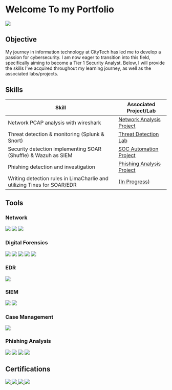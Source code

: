 # Welcome To my Portfolio
<a href="https://www.linkedin.com/in/mpolidor/)"><img src="https://img.shields.io/badge/-LinkedIn-0072b1?&style=for-the-badge&logo=linkedin&logoColor=white" /></a>

## Objective

My journey in information technology at CityTech has led me to develop a passion for cybersecurity. I am now eager to transition into this field, specifically aiming to become a Tier 1 Security Analyst. Below, I will provide the skills I've acquired throughout my learning journey, as well as the associated labs/projects.

## Skills

| Skill                                         | Associated Project/Lab         |
|-----------------------------------------------|----------------------------|
| Network PCAP analysis with wireshark | <a href="https://github.com/MarcPayz/Network-Traffic-Analysis-Lab/tree/main">Network Analysis Project</a>|
| Threat detection & monitoring (Splunk & Snort)        | <a href="https://github.com/MarcPayz/Detection-Monitoring-Lab"> Threat Detection Lab |
| Security detection implementing SOAR (Shuffle) & Wazuh as SIEM     | <a href="https://github.com/MarcPayz/SOC-Detection-Lab"> SOC Automation Project|
| Phishing detection and investigation | <a href="https://github.com/MarcPayz/Phishing-Analysis-Lab"> Phishing Analysis Project |
| Writing detection rules in LimaCharlie and utilizing Tines for SOAR/EDR | <a href="https://github.com/MarcPayz/Network-Monitoring-Lab"> (In Progress) |

## Tools


### Network 
<div>
    <img src="https://img.shields.io/badge/-Wireshark-1679A7?&style=for-the-badge&logo=Wireshark&logoColor=white" />
    <img src="https://img.shields.io/badge/-Snort-EE1C25?&style=for-the-badge&logo=Snort&logoColor=white" />
    <img src="https://img.shields.io/badge/-pfSense-212121?&style=for-the-badge&logo=pfSense&logoColor=white" />

</div>

### Digital Forensics
<div>
    <img src="https://img.shields.io/badge/-Autopsy-0056A4?&style=for-the-badge&logo=Autopsy&logoColor=white" />
    <img src="https://img.shields.io/badge/-Volatility-8B0000?&style=for-the-badge&logo=Volatility&logoColor=white" />
    <img src="https://img.shields.io/badge/-Kape-4B0082?&style=for-the-badge&logo=Kape&logoColor=white" />
    <img src="https://img.shields.io/badge/-FTK Imager-1679A7?style=for-the-badge&logo=tools&logoColor=red" />
    <img src="https://img.shields.io/badge/-Scalpel-4B9CD3?&style=for-the-badge&logo=Scalpel&logoColor=white" />

### EDR
<div>
<img src="https://img.shields.io/badge/-LimaCharlie-1679A7?&style=for-the-badge&logo=LimaCharlie&logoColor=white" />
</div>


### SIEM
<div>
    <img src="https://img.shields.io/badge/-Splunk-000000?&style=for-the-badge&logo=Splunk&logoColor=white" />
    <img src="https://img.shields.io/badge/-Wazuh-5A67D8?&style=for-the-badge&logo=Wazuh&logoColor=white" />


</div>

### Case Management
<div>
     <img src="https://img.shields.io/badge/-TheHive5-FFFF00?&style=for-the-badge&logo=TheHive&logoColor=white" />
</div>

### Phishing Analysis
<div>
     <img src="https://img.shields.io/badge/-PhishTool-0078D4?&style=for-the-badge&logo=PhishTool&logoColor=white" />
     <img src="https://img.shields.io/badge/-URL2PNG-004B49?&style=for-the-badge&logo=URL2PNG&logoColor=white" />
     <img src="https://img.shields.io/badge/-Wannabrowser-6C8EBF?&style=for-the-badge&logo=Wannabrowser&logoColor=white" />
     <img src="https://img.shields.io/badge/-DomainTools-005C99?&style=for-the-badge&logo=DomainTools&logoColor=white" />
</div>

## Certifications
<div>

<a href="https://www.credly.com/badges/fb8de288-e906-4a12-8f5f-2f40e2a9be98">
  <img src="https://img.shields.io/badge/-B%20T%20L%201-0000FF?&style=for-the-badge&logo=YourLogo&logoColor=white" />
</a>
    
<a href="https://www.credly.com/earner/earned/badge/1f2a10e6-8a0c-412c-8f2c-d573dbbb2bd0">
  <img src="https://img.shields.io/badge/-Security%2B-FF0000?&style=for-the-badge&logo=CompTIA&logoColor=white" />
</a>
  
  <a href="https://www.credly.com/earner/earned/badge/7f85161c-239d-4506-a2fe-370a16c9e50c">
  <img src="https://img.shields.io/badge/-Network%2B-0077FF?&style=for-the-badge&logo=CompTIA&logoColor=white" />
</a>

  <a href="https://www.credly.com/earner/earned/badge/d8f84d98-36de-4e1e-9ae9-c53690d3072b">
  <img src="https://img.shields.io/badge/-A%2B-4D4D4D?&style=for-the-badge&logo=CompTIA&logoColor=white" />
</a>
</div>

